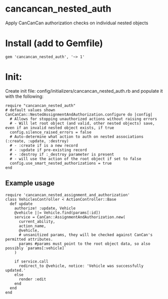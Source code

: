
# cancancan_nested_auth
Apply CanCanCan authorization checks on individual nested objects

# Install (add to Gemfile)
```
gem 'cancancan_nested_auth', '~> 1'
```

# Init:
Create init file: config/initializers/cancancan_nested_auth.rb and populate it with the following:

```
require "cancancan_nested_auth"
# default values shown
CanCanCan::NestedAssignmentAndAuthorization.configure do |config|
  # Allows for stopping unauthorized actions without raising errors
  # - Will let root object (and valid, other nested objects) save, even if an invalid nested object exists, if true
  config.silence_raised_errors = false
  # Auto-determine what action to auth on nested associations (:create, :update, :destroy)
  # - :create if is a new record
  # - :update if pre-existing record
  # - :destroy if :_destroy parameter is present
  # - will use the action of the root object if set to false
  config.use_smart_nested_authorizations = true
end
```

## Example usage
```
require 'cancancan_nested_assignment_and_authorization'
class VehiclesController < ActionController::Base
  def update
    authorize! :update, Vehicle
    @vehicle ||= Vehicle.find(params[:id])
    service = CanCan::AssignmentAndAuthorization.new(
      current_ability,
      action_name,
      @vehicle,
      # unsanitized params, they will be checked against CanCan's permitted attributes.
      params #params must point to the root object data, so also possibly `params[:vehicle]`
    )

    if service.call
      redirect_to @vehicle, notice: 'Vehicle was successfully updated.'
    else
      render :edit
    end
  end
end
```
